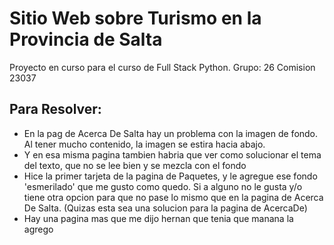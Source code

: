 # Sitio Web sobre Turismo en la Provincia de Salta

Proyecto en curso para el curso de Full Stack Python.
Grupo: 26
Comision 23037


## Para Resolver:
* En la pag de Acerca De Salta hay un problema con la imagen de fondo. Al tener mucho contenido, la imagen se estira hacia abajo.
* Y en esa misma pagina tambien habria que ver como solucionar el tema del texto, que no se lee bien y se mezcla con el fondo
* Hice la primer tarjeta de la pagina de Paquetes, y le agregue ese fondo 'esmerilado' que me gusto como quedo. Si a alguno no le gusta y/o tiene otra opcion para que no pase lo mismo que en la pagina de Acerca De Salta. (Quizas esta sea una solucion para la pagina de AcercaDe)
* Hay una pagina mas que me dijo hernan que tenia que manana la agrego
